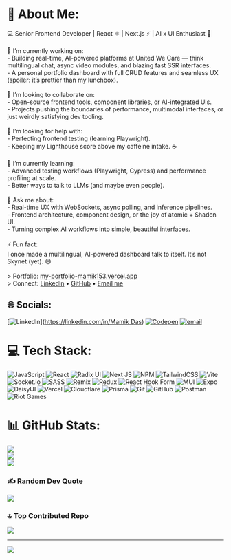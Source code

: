 # 💫 About Me:
💻 Senior Frontend Developer | React ⚛️ | Next.js ⚡ | AI x UI Enthusiast 🤖<br><br>🔭 I’m currently working on:<br>- Building real-time, AI-powered platforms at United We Care — think multilingual chat, async video modules, and blazing fast SSR interfaces.<br>- A personal portfolio dashboard with full CRUD features and seamless UX (spoiler: it’s prettier than my lunchbox).<br><br>👯 I’m looking to collaborate on:<br>- Open-source frontend tools, component libraries, or AI-integrated UIs.<br>- Projects pushing the boundaries of performance, multimodal interfaces, or just weirdly satisfying dev tooling.<br><br>🤝 I’m looking for help with:<br>- Perfecting frontend testing (learning Playwright).<br>- Keeping my Lighthouse score above my caffeine intake. ☕<br><br>🌱 I’m currently learning:<br>- Advanced testing workflows (Playwright, Cypress) and performance profiling at scale.<br>- Better ways to talk to LLMs (and maybe even people).<br><br>💬 Ask me about:<br>- Real-time UX with WebSockets, async polling, and inference pipelines.<br>- Frontend architecture, component design, or the joy of atomic + Shadcn UI.<br>- Turning complex AI workflows into simple, beautiful interfaces.<br><br>⚡ Fun fact:<br>I once made a multilingual, AI-powered dashboard talk to itself. It’s not Skynet (yet). 😄<br><br>> Portfolio: [my-portfolio-mamik153.vercel.app](https://my-portfolio-mamik153.vercel.app/)  <br>> Connect: [LinkedIn](https://www.linkedin.com/in/mamik-das-6033a8139/) • [GitHub](https://github.com/Mamik153) • [Email me](mailto:mamikdas153@gmail.com)


## 🌐 Socials:
[![LinkedIn](https://img.shields.io/badge/LinkedIn-%230077B5.svg?logo=linkedin&logoColor=white)]([https://linkedin.com/in/Mamik Das](https://www.linkedin.com/in/mamik-das-6033a8139/)) [![Codepen](https://img.shields.io/badge/Codepen-000000?logo=codepen&logoColor=white)](https://codepen.io/Mamik153) [![email](https://img.shields.io/badge/Email-D14836?logo=gmail&logoColor=white)](mailto:mamikdas153@gmail.com) 

# 💻 Tech Stack:
![JavaScript](https://img.shields.io/badge/javascript-%23323330.svg?style=for-the-badge&logo=javascript&logoColor=%23F7DF1E) ![React](https://img.shields.io/badge/react-%2320232a.svg?style=for-the-badge&logo=react&logoColor=%2361DAFB) ![Radix UI](https://img.shields.io/badge/radix%20ui-161618.svg?style=for-the-badge&logo=radix-ui&logoColor=white) ![Next JS](https://img.shields.io/badge/Next-black?style=for-the-badge&logo=next.js&logoColor=white) ![NPM](https://img.shields.io/badge/NPM-%23CB3837.svg?style=for-the-badge&logo=npm&logoColor=white) ![TailwindCSS](https://img.shields.io/badge/tailwindcss-%2338B2AC.svg?style=for-the-badge&logo=tailwind-css&logoColor=white) ![Vite](https://img.shields.io/badge/vite-%23646CFF.svg?style=for-the-badge&logo=vite&logoColor=white) ![Socket.io](https://img.shields.io/badge/Socket.io-black?style=for-the-badge&logo=socket.io&badgeColor=010101) ![SASS](https://img.shields.io/badge/SASS-hotpink.svg?style=for-the-badge&logo=SASS&logoColor=white) ![Remix](https://img.shields.io/badge/remix-%23000.svg?style=for-the-badge&logo=remix&logoColor=white) ![Redux](https://img.shields.io/badge/redux-%23593d88.svg?style=for-the-badge&logo=redux&logoColor=white) ![React Hook Form](https://img.shields.io/badge/React%20Hook%20Form-%23EC5990.svg?style=for-the-badge&logo=reacthookform&logoColor=white) ![MUI](https://img.shields.io/badge/MUI-%230081CB.svg?style=for-the-badge&logo=mui&logoColor=white) ![Expo](https://img.shields.io/badge/expo-1C1E24?style=for-the-badge&logo=expo&logoColor=#D04A37) ![DaisyUI](https://img.shields.io/badge/daisyui-5A0EF8?style=for-the-badge&logo=daisyui&logoColor=white) ![Vercel](https://img.shields.io/badge/vercel-%23000000.svg?style=for-the-badge&logo=vercel&logoColor=white) ![Cloudflare](https://img.shields.io/badge/Cloudflare-F38020?style=for-the-badge&logo=Cloudflare&logoColor=white) ![Prisma](https://img.shields.io/badge/Prisma-3982CE?style=for-the-badge&logo=Prisma&logoColor=white) ![Git](https://img.shields.io/badge/git-%23F05033.svg?style=for-the-badge&logo=git&logoColor=white) ![GitHub](https://img.shields.io/badge/github-%23121011.svg?style=for-the-badge&logo=github&logoColor=white) ![Postman](https://img.shields.io/badge/Postman-FF6C37?style=for-the-badge&logo=postman&logoColor=white) ![Riot Games](https://img.shields.io/badge/riotgames-D32936.svg?style=for-the-badge&logo=riotgames&logoColor=white)
# 📊 GitHub Stats:
![](https://github-readme-stats.vercel.app/api?username=Mamik153&theme=dark&hide_border=false&include_all_commits=false&count_private=false)<br/>
![](https://nirzak-streak-stats.vercel.app/?user=Mamik153&theme=dark&hide_border=false)<br/>
![](https://github-readme-stats.vercel.app/api/top-langs/?username=Mamik153&theme=dark&hide_border=false&include_all_commits=false&count_private=false&layout=compact)

### ✍️ Random Dev Quote
![](https://quotes-github-readme.vercel.app/api?type=horizontal&theme=tokyonight)

### 🔝 Top Contributed Repo
![](https://github-contributor-stats.vercel.app/api?username=Mamik153&limit=5&theme=dark&combine_all_yearly_contributions=true)

---
[![](https://visitcount.itsvg.in/api?id=Mamik153&icon=0&color=0)](https://visitcount.itsvg.in)

<!-- Proudly created with GPRM ( https://gprm.itsvg.in ) -->
